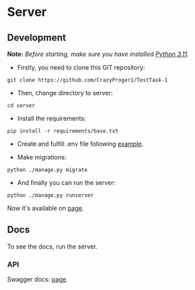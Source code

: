 # Server

## Development

**Note:** _Before starting, make sure you have installed [Python 3.11](https://www.python.org/downloads/)._

- Firstly, you need to clone this GIT repository:

```shell
git clone https://github.com/CrazyProger1/TestTask-1
```

- Then, change directory to server:

```shell
cd server
```

- Install the requirements:

```shell
pip install -r requirements/base.txt
```

- Create and fulfill .env file following [example](.env.example).

- Make migrations:

```shell
python ./manage.py migrate
```

- And finally you can run the server:

```shell
python ./manage.py runserver
```

Now it's available on [page](http://127.0.0.1:8000/).

## Docs

To see the docs, run the server.

### API

Swagger docs: [page](http://127.0.0.1:8000/docs/swagger/).